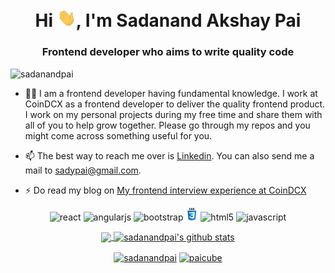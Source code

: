 <h1 align="center">Hi <img src="https://raw.githubusercontent.com/ABSphreak/ABSphreak/master/gifs/Hi.gif" width="30px">, I'm Sadanand Akshay Pai</h1>
<h3 align="center">Frontend developer who aims to write quality code</h3>
<p align="left"> <img src="https://komarev.com/ghpvc/?username=sadanandpai" alt="sadanandpai" /> </p>

- 👨‍💻 I am a frontend developer having fundamental knowledge. I work at CoinDCX as a frontend developer to deliver the quality frontend product. I work on my personal projects during my free time and share them with all of you to help grow together. Please go through my repos and you might come across something useful for you.

- 📫 The best way to reach me over is [Linkedin](https://linkedin.com/in/sadanandpai). You can also send me a mail to sadypai@gmail.com.

- ⚡ Do read my blog on [My frontend interview experience at CoinDCX](https://frontendpro.hashnode.dev/frontend-interview-experience-at-coindcx)

<p align="center"><img src="https://upload.wikimedia.org/wikipedia/commons/thumb/a/a7/React-icon.svg/220px-React-icon.svg.png" alt="react" width="20" height="20"/> <img src="https://upload.wikimedia.org/wikipedia/commons/thumb/c/cf/Angular_full_color_logo.svg/250px-Angular_full_color_logo.svg.png" alt="angularjs" width="20" height="20"/> <img src="https://cdn4.iconfinder.com/data/icons/vector-brand-logos/40/Bootstrap-512.png" alt="bootstrap" width="20" height="20"/> <img src="https://raw.githubusercontent.com/github/explore/6c6508f34230f0ac0d49e847a326429eefbfc030/topics/css/css.png" alt="css3" width="20" height="20"/> <img src="https://image.flaticon.com/icons/png/512/1216/1216733.png" alt="html5" width="20" height="20"/> <img src="https://cdn.iconscout.com/icon/free/png-512/javascript-20-555998.png" alt="javascript" width="20" height="20"/></p><p align="center">
  
<a href="https://github.com/sadanandpai/github-readme-stats">
  <img align="center" src="https://github-readme-stats.vercel.app/api/top-langs/?username=sadanandpai&theme=radical&hide=glsl,python" />
</a>
<a href="https://github.com/anuraghazra/github-readme-stats">
  <img align="center" src="https://github-readme-stats.vercel.app/api?username=sadanandpai&show_icons=true&theme=radical&line_height=27" alt="sadanandpai's github stats" />
</a>

<p align="center">
<a href="https://linkedin.com/in/sadanandpai" target="blank"><img align="center" src="https://cdn.jsdelivr.net/npm/simple-icons@3.0.1/icons/linkedin.svg" alt="sadanandpai" height="20" width="20" /></a>
<a href="https://twitter.com/paicube" target="blank"><img align="center" src="https://cdn.jsdelivr.net/npm/simple-icons@3.0.1/icons/twitter.svg" alt="paicube" height="20" width="20" /></a>
</p>
